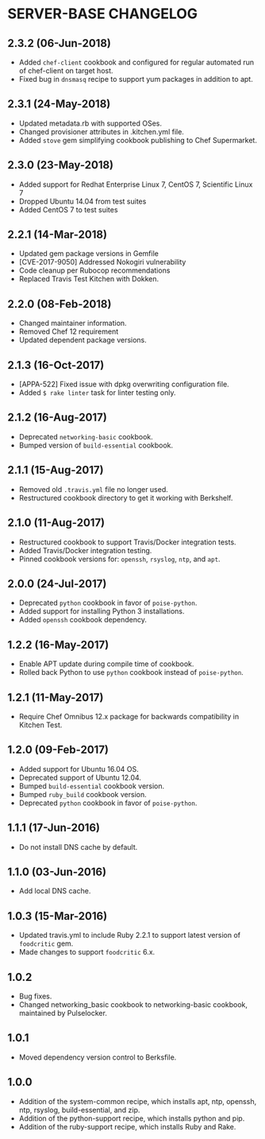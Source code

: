 SERVER-BASE CHANGELOG
=====================

2.3.2 (06-Jun-2018)
-------------------
- Added `chef-client` cookbook and configured for regular automated run of chef-client on target host.
- Fixed bug in `dnsmasq` recipe to support yum packages in addition to apt.

2.3.1 (24-May-2018)
-------------------
- Updated metadata.rb with supported OSes.
- Changed provisioner attributes in .kitchen.yml file.
- Added `stove` gem simplifying cookbook publishing to Chef Supermarket.

2.3.0 (23-May-2018)
-------------------
- Added support for Redhat Enterprise Linux 7, CentOS 7, Scientific Linux 7
- Dropped Ubuntu 14.04 from test suites
- Added CentOS 7 to test suites

2.2.1 (14-Mar-2018)
-------------------
- Updated gem package versions in Gemfile
- [CVE-2017-9050] Addressed Nokogiri vulnerability
- Code cleanup per Rubocop recommendations
- Replaced Travis Test Kitchen with Dokken.

2.2.0 (08-Feb-2018)
-------------------
- Changed maintainer information.
- Removed Chef 12 requirement
- Updated dependent package versions.

2.1.3 (16-Oct-2017)
-------------------
- [APPA-522] Fixed issue with dpkg overwriting configuration file.
- Added `$ rake linter` task for linter testing only.

2.1.2 (16-Aug-2017)
-------------------
- Deprecated `networking-basic` cookbook.
- Bumped version of `build-essential` cookbook.

2.1.1 (15-Aug-2017)
-------------------
- Removed old `.travis.yml` file no longer used.
- Restructured cookbook directory to get it working with Berkshelf.

2.1.0 (11-Aug-2017)
-------------------
- Restructured cookbook to support Travis/Docker integration tests.
- Added Travis/Docker integration testing.
- Pinned cookbook versions for: `openssh`, `rsyslog`, `ntp`, and `apt`.

2.0.0 (24-Jul-2017)
-------------------
- Deprecated `python` cookbook in favor of `poise-python`. 
- Added support for installing Python 3 installations.
- Added `openssh` cookbook dependency.

1.2.2 (16-May-2017)
-------------------
- Enable APT update during compile time of cookbook.
- Rolled back Python to use `python` cookbook instead of `poise-python`.

1.2.1 (11-May-2017)
-------------------
- Require Chef Omnibus 12.x package for backwards compatibility in Kitchen Test.

1.2.0 (09-Feb-2017)
-------------------
- Added support for Ubuntu 16.04 OS.
- Deprecated support of Ubuntu 12.04.
- Bumped `build-essential` cookbook version.
- Bumped `ruby_build` cookbook version.
- Deprecated `python` cookbook in favor of `poise-python`. 

1.1.1 (17-Jun-2016)
-------------------
- Do not install DNS cache by default.

1.1.0 (03-Jun-2016)
-------------------
- Add local DNS cache.

1.0.3 (15-Mar-2016)
-------------------
- Updated travis.yml to include Ruby 2.2.1 to support latest version of `foodcritic` gem.
- Made changes to support `foodcritic` 6.x.

1.0.2
-----
- Bug fixes.
- Changed networking_basic cookbook to networking-basic cookbook, maintained by Pulselocker.

1.0.1
-----
- Moved dependency version control to Berksfile.

1.0.0
-----
- Addition of the system-common recipe, which installs apt, ntp, openssh, ntp, rsyslog, build-essential, and zip.
- Addition of the python-support recipe, which installs python and pip.
- Addition of the ruby-support recipe, which installs Ruby and Rake.
